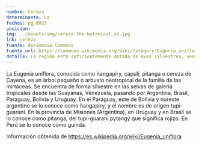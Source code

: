 ```yaml
---
nombre: Cereza
determinante: La
fechas: pg_0033
posicion: 
img: ../assets/img/cereza-the-botanical_xs.jpg
lnk: cereza
fuente: Wikimedia Commons
fuente_url: https://commons.wikimedia.org/wiki/Category:Eugenia_uniflora#/media/File:The_Botanical_Magazine,_Plate_473_(Volume_14,_1800).png
detalle: La región está suficientemente dotada de aves silvestres, venados, trigo, centeno, cebada y frutas tales como higos, duraznos, manzanas, peras, ciruelas, cerezas, uvas, etc. 
---
```


<p>La Eugenia uniflora, conocida como ñangapiry, capulí, pitanga o cereza de Cayena, es un árbol pequeño o arbusto neotropical de la familia de las mirtáceas. Se encuentra de forma silvestre en las selvas de galería tropicales desde las Guayanas, Venezuela, pasando por Argentina, Brasil, Paraguay, Bolivia y Uruguay. En el Paraguay, este de Bolivia y noreste argentino se lo conoce como ñangapiry, y el nombre es de origen tupi-guaraní. En la provincia de Misiones (Argentina), en Uruguay y en Brasil se lo conoce como pitanga, del tupí-guaraní pytangý que significa rojizo. En Perú se lo conoce como guinda.</p>
<p>Información obtenida de <a href="https://es.wikipedia.org/wiki/Eugenia_uniflora" target="_blank">https://es.wikipedia.org/wiki/Eugenia_uniflora</a>

